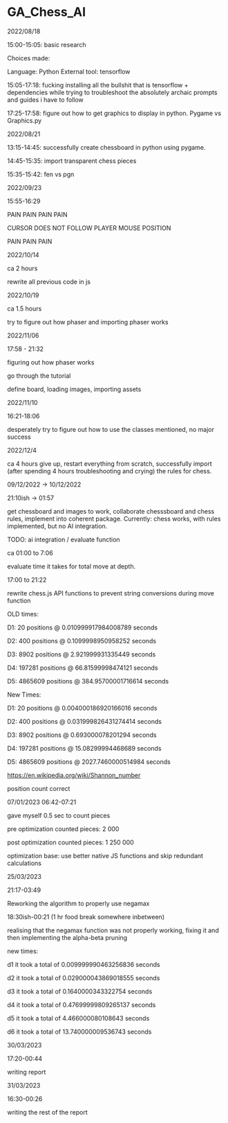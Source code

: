 # GA_Chess_AI



2022/08/18

15:00-15:05: basic research

Choices made:

Language: Python External tool: tensorflow

15:05-17:18: fucking installing all the bullshit that is tensorflow + dependencies while trying to troubleshoot the absolutely archaic prompts and guides i have to follow

17:25-17:58: figure out how to get graphics to display in python. Pygame vs Graphics.py

2022/08/21

13:15-14:45: successfully create chessboard in python using pygame.

14:45-15:35: import transparent chess pieces

15:35-15:42: fen vs pgn

2022/09/23

15:55-16:29

PAIN PAIN PAIN PAIN

CURSOR DOES NOT FOLLOW PLAYER MOUSE POSITION

PAIN PAIN PAIN

2022/10/14

ca 2 hours

rewrite all previous code in js

2022/10/19

ca 1.5 hours

try to figure out how phaser and importing phaser works

2022/11/06

17:58 - 21:32

figuring out how phaser works

go through the tutorial

define board, loading images, importing assets

2022/11/10

16:21-18:06

desperately try to figure out how to use the classes mentioned, no major success

2022/12/4

ca 4 hours
give up, restart everything from scratch, successfully import (after spending 4 hours troubleshooting and crying) the rules for chess.

09/12/2022 -> 10/12/2022 

21:10ish -> 01:57

get chessboard and images to work, collaborate chesssboard and chess rules, implement into coherent package. Currently: chess works, with rules implemented, but no AI integration.

TODO: ai integration / evaluate function


ca 01:00 to 7:06

evaluate time it takes for total move at depth.

17:00 to 21:22

rewrite chess.js API functions to prevent string conversions during move function


OLD times:

D1: 20 positions @ 0.010999917984008789 seconds

D2: 400 positions @ 0.1099998950958252 seconds

D3: 8902 positions @ 2.921999931335449 seconds

D4: 197281 positions @ 66.81599998474121 seconds

D5: 4865609 positions @ 384.95700001716614 seconds


New Times:

D1: 20 positions @ 0.004000186920166016 seconds

D2: 400 positions @ 0.031999826431274414 seconds

D3: 8902 positions @ 0.693000078201294 seconds

D4: 197281 positions @ 15.08299994468689 seconds

D5: 4865609 positions @ 2027.7460000514984 seconds


https://en.wikipedia.org/wiki/Shannon_number

position count correct

07/01/2023
06:42-07:21

gave myself 0.5 sec to count pieces

pre optimization counted pieces: 2 000

post optimization counted pieces: 1 250 000

optimization base: use better native JS functions and skip redundant calculations


25/03/2023

21:17-03:49

Reworking the algorithm to properly use negamax

18:30ish-00:21 (1 hr food break somewhere inbetween)

realising that the negamax function was not properly working, fixing it and then implementing the alpha-beta pruning

new times:

d1
it took a total of 0.009999990463256836 seconds

d2
it took a total of 0.029000043869018555 seconds

d3
it took a total of 0.1640000343322754 seconds

d4
it took a total of 0.47699999809265137 seconds

d5
it took a total of 4.466000080108643 seconds

d6
it took a total of 13.740000009536743 seconds


30/03/2023

17:20-00:44

writing report

31/03/2023

16:30-00:26

writing the rest of the report